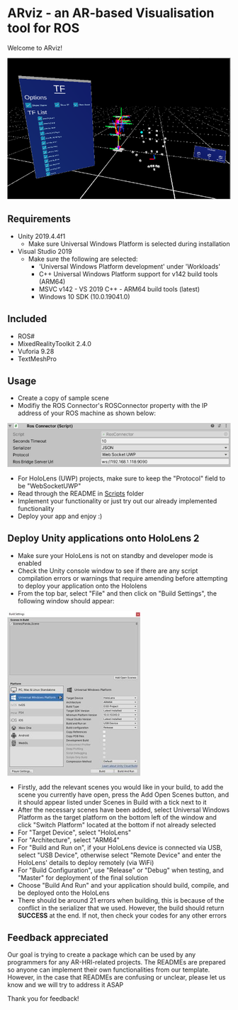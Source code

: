 # ARviz - an AR-based Visualisation tool for ROS

Welcome to ARviz!

![alt text](Images/ARviz.PNG "ARviz")  

## Requirements

- Unity 2019.4.4f1
    - Make sure Universal Windows Platform is selected during installation
- Visual Studio 2019
    - Make sure the following are selected:
        - 'Universal Windows Platform development' under 'Workloads'
        - C++ Universal Windows Platform support for v142 build tools (ARM64)
        - MSVC v142 - VS 2019 C++ - ARM64 build tools (latest)
        - Windows 10 SDK (10.0.19041.0)

## Included

- ROS#
- MixedRealityToolkit 2.4.0
- Vuforia 9.28
- TextMeshPro

## Usage

- Create a copy of sample scene
- Modifiy the ROS Connector's ROSConnector property with the IP address of your ROS machine as shown below:
  
![Set IP](Images/SetIP.PNG "SetIP")  

- For HoloLens (UWP) projects, make sure to keep the "Protocol" field to be "WebSocketUWP"
- Read through the README in [Scripts](Assets/Scripts) folder  
- Implement your functionality or just try out our already implemented functionality  
- Deploy your app and enjoy :)  

## Deploy Unity applications onto HoloLens 2

- Make sure your HoloLens is not on standby and developer mode is enabled
- Check the Unity console window to see if there are any script compilation errors or warnings that require amending before attempting to deploy your application onto the Hololens
- From the top bar, select "File" and then click on "Build Settings", the following window should appear:  

![Build Window](Images/Build.jpg "Build")  

- Firstly, add the relevant scenes you would like in your build, to add the scene you currently have open, press the Add Open Scenes button, and it should appear listed under Scenes in Build with a tick next to it  
- After the necessary scenes have been added, select Universal Windows Platform as the target platform on the bottom left of the window and click "Switch Platform" located at the bottom if not already selected  
- For "Target Device", select "HoloLens"  
- For "Architecture", select "ARM64" 
- For "Build and Run on", if your HoloLens device is connected via USB, select "USB Device", otherwise select "Remote Device" and enter the HoloLens' details to deploy remotely (via WiFi)   
- For "Build Configuration", use "Release" or "Debug" when testing, and "Master" for deployment of the final solution  
- Choose "Build And Run" and your application should build, compile, and be deployed onto the HoloLens
- There should be around 21 errors when building, this is because of the conflict in the serializer that we used. However, the build should return **SUCCESS** at the end. If not, then check your codes for any other errors  

## Feedback appreciated

Our goal is trying to create a package which can be used by any programmers for any AR-HRI-related projects. The READMEs are prepared so anyone can implement their own functionalities from our template. However, in the case that READMEs are confusing or unclear, please let us know and we will try to address it ASAP  

Thank you for feedback!  
